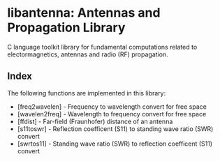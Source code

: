# libantenna: Antennas and Propagation Library
C language toolkit library for fundamental computations related to electormagnetics, antennas and radio (RF) propagation.

## Index
The following functions are implemented in this library:

-   [freq2wavelen] - Frequency to wavelength convert for free space
-   [wavelen2freq] - Wavelength to frequency convert for free space
-   [ffdist] - Far-field (Fraunhofer) distance of an antenna
-   [s11toswr] - Reflection coefficent (S11) to standing wave ratio (SWR) convert
-   [swrtos11] - Standing wave ratio (SWR) to reflection coefficent (S11) convert

<!-- [bessel]:   https://ntessore.github.io/algo/bessel.3.html
[cholesky]: https://ntessore.github.io/algo/cholesky.3.html
[extrema]:  https://ntessore.github.io/algo/extrema.3.html
[extremum]: https://ntessore.github.io/algo/extremum.3.html
[linspace]: https://ntessore.github.io/algo/linspace.3.html
[logspace]: https://ntessore.github.io/algo/logspace.3.html -->
